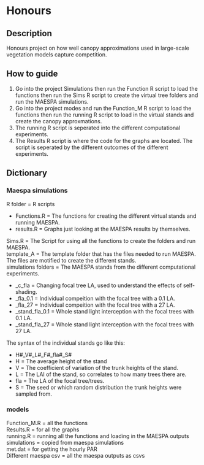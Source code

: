 # Honours

## Description
Honours project on how well canopy approximations used in large-scale vegetation models capture competition. 

## How to guide 
1.  Go into the project Simulations then run the Function R script to load the functions then run the Sims R script to create the virtual tree folders and run the MAESPA simulations. 
2. Go into the project modes and run the Function_M R script to load the functions then run the running R script to load in the virtual stands and create the canopy approxmations. 
3. The running R script is seperated into the different computational experiments. 
4. The Results R script is where the code for the graphs are located. The script is seperated by the different outcomes of the different experiments. 


## Dictionary 
### Maespa simulations
R folder = R scripts 
  * Functions.R = The functions for creating the different virtual stands and running MAESPA. <br />
  * results.R = Graphs just looking at the MAESPA results by themselves. <br />

Sims.R = The Script for using all the functions to create the folders and run MAESPA. <br />
template_A = The template folder that has the files needed to run MAESPA. The files are motified to create the different stands. <br />
simulations folders = The MAESPA stands from the different computational experiments. <br />
  * _c_fla = Changing focal tree LA, used to understand the effects of self-shading. <br />
  * _fla_0.1 = Individual compeition with the focal tree with a 0.1 LA. <br />
  * _fla_27 = Individual compeition with the focal tree with a 27 LA. <br />
  * _stand_fla_0.1 = Whole stand light interception with the focal trees with 0.1 LA. <br />
  * _stand_fla_27 = Whole stand light interception with the focal trees with 27 LA. <br />

The syntax of the individual stands go like this:
 * H#_V#_L#_F#_fla#_S#
 * H = The average height of the stand 
 * V = The coefficient of variation of the trunk heights of the stand. 
 * L = The LAI of the stand, so correlates to how many trees there are.
 * fla = The LA of the focal tree/trees.
 * S = The seed or which random distribution the trunk heights were sampled from.

### models 
Function_M.R = all the functions <br />
Results.R = for all the graphs <br />
running.R = running all the functions and loading in the MAESPA outputs <br />
simulations = copied from maespa simulations <br />
met.dat = for getting the hourly PAR <br />
Different maespa csv = all the maespa outputs as csvs <br />





